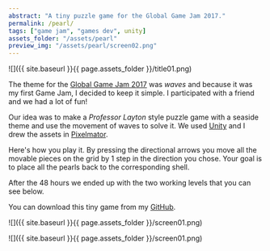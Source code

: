 ```yaml
---
abstract: "A tiny puzzle game for the Global Game Jam 2017."
permalink: /pearl/
tags: ["game jam", "games dev", unity]
assets_folder: "/assets/pearl"
preview_img: "/assets/pearl/screen02.png"
---
```


![]({{ site.baseurl }}{{ page.assets_folder }}/title01.png)

The theme for the [Global Game Jam 2017](https://globalgamejam.org/) was *waves* and because it was my first Game Jam, I decided to keep it simple. I participated with a friend and we had a lot of fun!

Our idea was to make a *Professor Layton* style puzzle game with a seaside theme and use the movement of waves to solve it. We used [Unity](https://unity3d.com/) and I drew the assets in [Pixelmator](http://www.pixelmator.com/).

Here's how you play it. By pressing the directional arrows you move all the movable pieces on the grid by 1 step in the direction you chose. Your goal is to place all the pearls back to the corresponding shell.

After the 48 hours we ended up with the two working levels that you can see below.

You can download this tiny game from my [GitHub](https://github.com/MarcoMoroni/ShellPuzzle).

![]({{ site.baseurl }}{{ page.assets_folder }}/screen01.png)

![]({{ site.baseurl }}{{ page.assets_folder }}/screen01.png)
